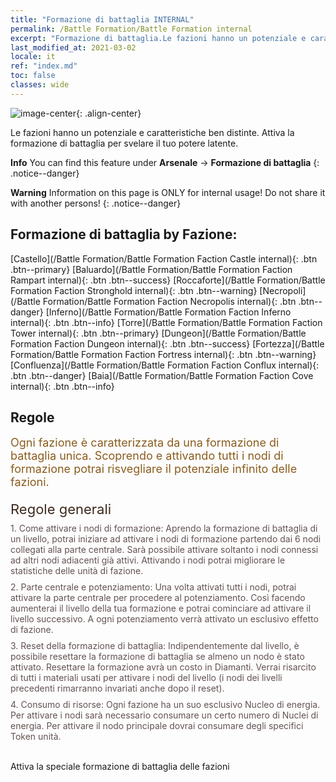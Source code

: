 ```yaml
---
title: "Formazione di battaglia INTERNAL"
permalink: /Battle Formation/Battle Formation internal
excerpt: "Formazione di battaglia.Le fazioni hanno un potenziale e caratteristiche ben distinte. Attiva la formazione di battaglia per svelare il tuo potere latente."
last_modified_at: 2021-03-02
locale: it
ref: "index.md"
toc: false
classes: wide
---
```


![image-center](/assets/images/newBattleFormation.jpg){: .align-center}

  Le fazioni hanno un potenziale e caratteristiche ben distinte. Attiva la formazione di battaglia per svelare il tuo potere latente.

**Info** You can find this feature under **Arsenale** -> **Formazione di battaglia** 
{: .notice--danger}

**Warning** Information on this page is ONLY for internal usage! Do not share it with another persons!
{: .notice--danger}

## Formazione di battaglia by Fazione: 

  [Castello](/Battle Formation/Battle Formation Faction Castle internal){: .btn .btn--primary} [Baluardo](/Battle Formation/Battle Formation Faction Rampart internal){: .btn .btn--success} [Roccaforte](/Battle Formation/Battle Formation Faction Stronghold internal){: .btn .btn--warning} [Necropoli](/Battle Formation/Battle Formation Faction Necropolis internal){: .btn .btn--danger} [Inferno](/Battle Formation/Battle Formation Faction Inferno internal){: .btn .btn--info} [Torre](/Battle Formation/Battle Formation Faction Tower internal){: .btn .btn--primary} [Dungeon](/Battle Formation/Battle Formation Faction Dungeon internal){: .btn .btn--success} [Fortezza](/Battle Formation/Battle Formation Faction Fortress internal){: .btn .btn--warning} [Confluenza](/Battle Formation/Battle Formation Faction Conflux internal){: .btn .btn--danger} [Baia](/Battle Formation/Battle Formation Faction Cove internal){: .btn .btn--info} 

## Regole

  <span style="color: #8a5c1d;font-size:18px">Ogni fazione è caratterizzata da una formazione di battaglia unica. Scoprendo e attivando tutti i nodi di formazione potrai risvegliare il potenziale infinito delle fazioni. </span><br/><span style="color: #ffffff">　</span><br/><span style="color: #3c2a1e;font-size:22px">Regole generali</span><br/><span style="color: #ffffff;font-size:6px">　</span><br/><span style="color: #645252">1. Come attivare i nodi di formazione: Aprendo la formazione di battaglia di un livello, potrai iniziare ad attivare i nodi di formazione partendo dai 6 nodi collegati alla parte centrale. Sarà possibile attivare soltanto i nodi connessi ad altri nodi adiacenti già attivi. Attivando i nodi potrai migliorare le statistiche delle unità di fazione. </span><br/><span style="color: #ffffff;font-size:6px">　</span><br/><span style="color: #645252">2. Parte centrale e potenziamento: Una volta attivati tutti i nodi, potrai attivare la parte centrale per procedere al potenziamento. Così facendo aumenterai il livello della tua formazione e potrai cominciare ad attivare il livello successivo. A ogni potenziamento verrà attivato un esclusivo effetto di fazione. </span><br/><span style="color: #ffffff;font-size:6px">　</span><br/><span style="color: #645252">3. Reset della formazione di battaglia: Indipendentemente dal livello, è possibile resettare la formazione di battaglia se almeno un nodo è stato attivato. Resettare la formazione avrà un costo in Diamanti. Verrai risarcito di tutti i materiali usati per attivare i nodi del livello (i nodi dei livelli precedenti rimarranno invariati anche dopo il reset). </span><br/><span style="color: #ffffff;font-size:6px">　</span><br/><span style="color: #645252">4. Consumo di risorse: Ogni fazione ha un suo esclusivo Nucleo di energia. Per attivare i nodi sarà necessario consumare un certo numero di Nuclei di energia. Per attivare il nodo principale dovrai consumare degli specifici Token unità.</span>

<br/>  Attiva la speciale formazione di battaglia delle fazioni

<br/>